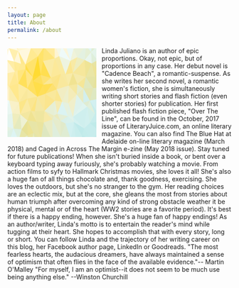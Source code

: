```yaml
---
layout: page
title: About
permalink: /about
---
```


<img src="/assets/hero-image.png" height="200" width="200" alt="Image" style="float: left; margin: 3px 12px 3px 0px;"> 
Linda Juliano is an author of epic proportions. 
Okay, not epic, but of proportions in any case. 
Her debut novel is "Cadence Beach", a romantic-suspense. 
As she writes her second novel, a romantic women's fiction, she is simultaneously writing short stories and flash fiction 
(even shorter stories) for publication. Her first published flash fiction piece, "Over The Line", 
can be found in the October, 2017 issue of LiteraryJuice.com, an online literary magazine. 
You can also find The Blue Hat at Adelaide on-line literary magazine (March 2018) and Caged in Across The Margin e-zine 
(May 2018 issue). Stay tuned for future publications! When she isn't buried inside a book, or bent over a keyboard 
typing away furiously, she's probably watching a movie. From action films to syfy to Hallmark Christmas movies, 
she loves it all! She's also a huge fan of all things chocolate and, thank goodness, exercising. She loves the outdoors, 
but she's no stranger to the gym. Her reading choices are an eclectic mix, but at the core, she gleans the most from 
stories about human triumph after overcoming any kind of strong obstacle weather it be physical, mental or of the heart 
(WW2 stories are a favorite period). It's best if there is a happy ending, however. She's a huge fan of happy endings! 
As an author/writer, Linda's motto is to entertain the reader's mind while tugging at their heart. She hopes to accomplish 
that with every story, long or short. You can follow Linda and the trajectory of her writing career on this blog, her 
Facebook author page, LinkedIn or Goodreads. "The most fearless hearts, the audacious dreamers, have always maintained a 
sense of optimism that often flies in the face of the available evidence."-- Martin O'Malley 
"For myself, I am an optimist--it 
does not seem to be much use being anything else." --Winston Churchill